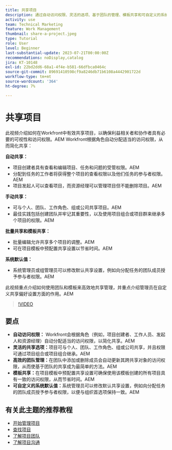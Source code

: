 ```yaml
---
title: 共享项目
description: 通过自动访问权限、灵活的选项、基于团队的管理、模板共享和可自定义的系统默认值来简化Workfront中的项目共享，进而简化协作。
activity: use
team: Technical Marketing
feature: Work Management
thumbnail: share-a-project.jpeg
type: Tutorial
role: User
level: Beginner
last-substantial-update: 2023-07-21T00:00:00Z
recommendations: noDisplay,catalog
jira: KT-10148
exl-id: 22bd2dd6-68a1-4f4e-b581-66dfbca0464c
source-git-commit: 89691410598cf9a8246db71b6108a4442901722d
workflow-type: tm+mt
source-wordcount: '364'
ht-degree: 7%

---
```


# 共享项目

此视频介绍如何在Workfront中有效共享项目，以确保利益相关者和协作者具有必要的可视性和访问权限。&#x200B;AEM Workfront根据角色自动分配适当的访问权限，从而简化共享：

**自动共享：**
* 项目创建者具有查看和编辑项目、任务和问题的受管权限。&#x200B;AEM
* 分配到任务的工作者将获得整个项目的查看权限以及他们任务的参与者权限。&#x200B;AEM
* 项目发起人可以查看项目，而资源经理可以管理项目但不能删除项目。&#x200B;AEM

**手动共享：**
* 可与个人、团队、工作角色、组或公司共享项目。&#x200B;AEM
* 最佳实践包括创建团队并牢记其重要性，以及使用项目组合或项目群来继承多个项目的权限。&#x200B;AEM

**批量共享和模板共享：**
* 批量编辑允许共享多个项目的调整。&#x200B;AEM
* 可在项目模板中预配置共享设置以节省时间。&#x200B;AEM

**系统默认值：**
* 系统管理员或组管理员可以修改默认共享设置，例如向分配任务的团队成员授予参与者权限。&#x200B;AEM

此视频重点介绍如何使用团队和模板来高效地共享管理，并重点介绍管理员在自定义共享偏好设置方面的作用。&#x200B;AEM

>[!VIDEO](https://video.tv.adobe.com/v/3418904/?quality=12&learn=on&enablevpops)

## 要点

* **自动访问权限：** Workfront会根据角色（例如，项目创建者、工作人员、发起人和资源经理）自动分配适当的访问权限，以简化共享。&#x200B;AEM
* **灵活的共享选项：**&#x200B;项目可与个人、团队、工作角色、组或公司共享，并且权限可通过项目组合或项目组合继承。&#x200B;AEM
* **高效的团队管理：**&#x200B;在团队中添加或删除成员会自动更新其跨共享对象的访问权限，从而使基于团队的共享成为最简单的方法。&#x200B;AEM
* **模板共享：**&#x200B;在项目模板中预配置共享设置可确保使用该模板创建的所有项目具有一致的访问权限，从而节省时间。&#x200B;AEM
* **可自定义的系统默认值：**&#x200B;系统管理员可以修改默认共享设置，例如向分配任务的团队成员授予参与者权限，以便与组织首选项保持一致。&#x200B;AEM


## 有关此主题的推荐教程

* [开始管理项目](/help/manage-work/projects/getting-started-manage-a-project.md)
* [查找项目](/help/manage-work/projects/find-projects.md)
* [了解项目团队](/help/manage-work/projects/understand-the-project-team.md)
* [了解项目沟通](/help/manage-work/projects/understand-project-communication.md)

